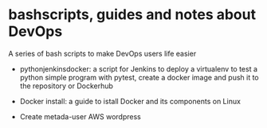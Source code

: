 # bashscripts, guides and notes about DevOps
A series of bash scripts to make DevOps users life easier

* pythonjenkinsdocker: a script for Jenkins to deploy a virtualenv to test a python simple program with pytest, create a docker image and push it to the repository or Dockerhub

* Docker install: a guide to istall Docker and its components on Linux

* Create metada-user AWS wordpress
